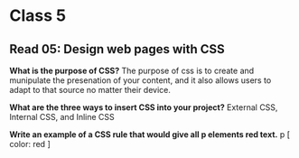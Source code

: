 # Class 5

## Read 05: Design web pages with CSS

**What is the purpose of CSS?**
The purpose of css is to create and munipulate the presenation of your content, and it also allows users to adapt to that source no matter their device.

**What are the three ways to insert CSS into your project?**
External CSS, Internal CSS, and Inline CSS

**Write an example of a CSS rule that would give all p elements red text.**
p [
    color: red
]
